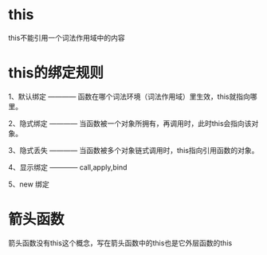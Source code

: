 # this
this不能引用一个词法作用域中的内容

# this的绑定规则
1、默认绑定 ———— 函数在哪个词法环境（词法作用域）里生效，this就指向哪里。

2、隐式绑定 ———— 当函数被一个对象所拥有，再调用时，此时this会指向该对象。

3、隐式丢失 ———— 当函数被多个对象链式调用时，this指向引用函数的对象。

4、显示绑定 ———— call,apply,bind

5、new 绑定

# 箭头函数
箭头函数没有this这个概念，写在箭头函数中的this也是它外层函数的this